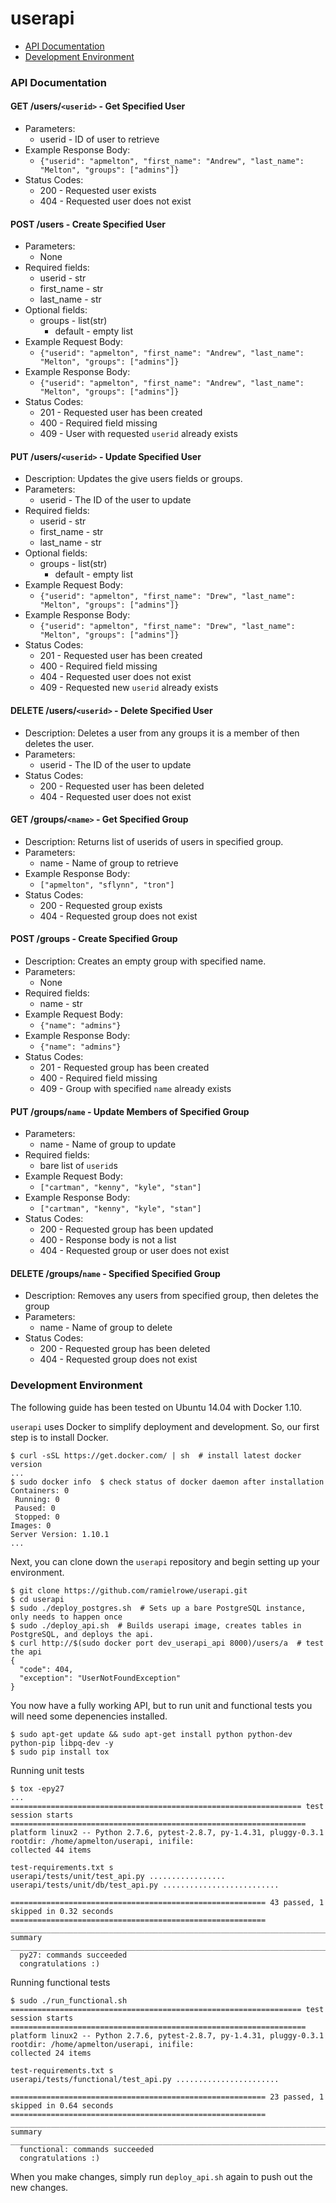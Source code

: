 # userapi

 * [API Documentation](#api-documentation)
 * [Development Environment](#development-environment)

### API Documentation

#### GET /users/`<userid>` - Get Specified User
  * Parameters:
    * userid - ID of user to retrieve
  * Example Response Body:
    * `{"userid": "apmelton", "first_name": "Andrew", "last_name": "Melton", "groups": ["admins"]}`
  * Status Codes:
    * 200 - Requested user exists
    * 404 - Requested user does not exist

#### POST /users - Create Specified User
  * Parameters:
    * None
  * Required fields:
    * userid - str
    * first_name - str
    * last_name - str
  * Optional fields:
    * groups - list(str)
      * default - empty list
  * Example Request Body:
    * `{"userid": "apmelton", "first_name": "Andrew", "last_name": "Melton", "groups": ["admins"]}`
  * Example Response Body:
    * `{"userid": "apmelton", "first_name": "Andrew", "last_name": "Melton", "groups": ["admins"]}`
  * Status Codes:
    * 201 - Requested user has been created
    * 400 - Required field missing
    * 409 - User with requested `userid` already exists

#### PUT /users/`<userid>` - Update Specified User
  * Description: Updates the give users fields or groups.
  * Parameters:
    * userid - The ID of the user to update
  * Required fields:
    * userid - str
    * first_name - str
    * last_name - str
  * Optional fields:
    * groups - list(str)
      * default - empty list
  * Example Request Body:
    * `{"userid": "apmelton", "first_name": "Drew", "last_name": "Melton", "groups": ["admins"]}`
  * Example Response Body:
    * `{"userid": "apmelton", "first_name": "Drew", "last_name": "Melton", "groups": ["admins"]}`
  * Status Codes:
    * 201 - Requested user has been created
    * 400 - Required field missing
    * 404 - Requested user does not exist
    * 409 - Requested new `userid` already exists

#### DELETE /users/`<userid>` - Delete Specified User
  * Description: Deletes a user from any groups it is a member of then deletes the user.
  * Parameters:
    * userid - The ID of the user to update
  * Status Codes:
    * 200 - Requested user has been deleted
    * 404 - Requested user does not exist

#### GET /groups/`<name>` - Get Specified Group
  * Description: Returns list of userids of users in specified group.
  * Parameters:
    * name - Name of group to retrieve
  * Example Response Body:
    * `["apmelton", "sflynn", "tron"]`
  * Status Codes:
    * 200 - Requested group exists
    * 404 - Requested group does not exist

#### POST /groups - Create Specified Group
  * Description: Creates an empty group with specified name.
  * Parameters:
    * None
  * Required fields:
    * name - str
  * Example Request Body:
    * `{"name": "admins"}`
  * Example Response Body:
    * `{"name": "admins"}`
  * Status Codes:
    * 201 - Requested group has been created
    * 400 - Required field missing
    * 409 - Group with specified `name` already exists

#### PUT /groups/`name` - Update Members of Specified Group
  * Parameters:
    * name - Name of group to update
  * Required fields:
    * bare list of `userid`s
  * Example Request Body:
    * `["cartman", "kenny", "kyle", "stan"]`
  * Example Response Body:
    * `["cartman", "kenny", "kyle", "stan"]`
  * Status Codes:
    * 200 - Requested group has been updated
    * 400 - Response body is not a list
    * 404 - Requested group or user does not exist

#### DELETE /groups/`name` - Specified Specified Group
  * Description: Removes any users from specified group, then deletes the group
  * Parameters:
    * name - Name of group to delete
  * Status Codes:
    * 200 - Requested group has been deleted
    * 404 - Requested group does not exist

### Development Environment

The following guide has been tested on Ubuntu 14.04 with Docker 1.10.

`userapi` uses Docker to simplify deployment and development. So, our first step is to install Docker.

    $ curl -sSL https://get.docker.com/ | sh  # install latest docker version
    ...
    $ sudo docker info  $ check status of docker daemon after installation
    Containers: 0
     Running: 0
     Paused: 0
     Stopped: 0
    Images: 0
    Server Version: 1.10.1
    ...

Next, you can clone down the `userapi` repository and begin setting up your environment.

    $ git clone https://github.com/ramielrowe/userapi.git
    $ cd userapi
    $ sudo ./deploy_postgres.sh  # Sets up a bare PostgreSQL instance, only needs to happen once
    $ sudo ./deploy_api.sh  # Builds userapi image, creates tables in PostgreSQL, and deploys the api.
    $ curl http://$(sudo docker port dev_userapi_api 8000)/users/a  # test the api
    {
      "code": 404, 
      "exception": "UserNotFoundException"
    }

You now have a fully working API, but to run unit and functional tests you will need some depenencies installed.

    $ sudo apt-get update && sudo apt-get install python python-dev python-pip libpq-dev -y
    $ sudo pip install tox

Running unit tests

    $ tox -epy27
    ...
    ================================================================= test session starts ==================================================================
    platform linux2 -- Python 2.7.6, pytest-2.8.7, py-1.4.31, pluggy-0.3.1
    rootdir: /home/apmelton/userapi, inifile: 
    collected 44 items 
    
    test-requirements.txt s
    userapi/tests/unit/test_api.py .................
    userapi/tests/unit/db/test_api.py ..........................
    
    ========================================================= 43 passed, 1 skipped in 0.32 seconds =========================================================
    _______________________________________________________________________ summary ________________________________________________________________________
      py27: commands succeeded
      congratulations :)
  
  Running functional tests
  
    $ sudo ./run_functional.sh
    ================================================================= test session starts ==================================================================
    platform linux2 -- Python 2.7.6, pytest-2.8.7, py-1.4.31, pluggy-0.3.1
    rootdir: /home/apmelton/userapi, inifile: 
    collected 24 items 
    
    test-requirements.txt s
    userapi/tests/functional/test_api.py .......................
    
    ========================================================= 23 passed, 1 skipped in 0.64 seconds =========================================================
    _______________________________________________________________________ summary ________________________________________________________________________
      functional: commands succeeded
      congratulations :)
  
  When you make changes, simply run `deploy_api.sh` again to push out the new changes.
